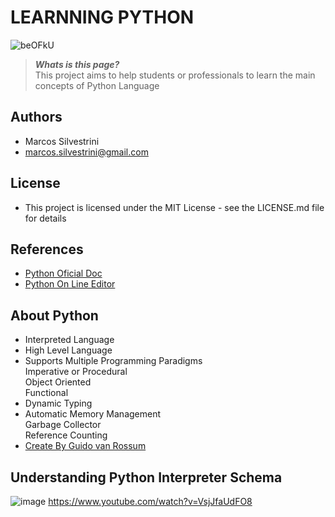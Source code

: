 # LEARNNING PYTHON

![beOFkU](https://user-images.githubusercontent.com/62715900/171272317-07454ec5-265f-42e5-9c15-1bd6a9f18eba.jpg)

>***Whats is this page?***\
This project aims to help students or professionals to learn the main concepts of Python Language

## Authors

- Marcos Silvestrini
- marcos.silvestrini@gmail.com

## License

- This project is licensed under the MIT License - see the LICENSE.md file for details

## References

- [Python Oficial Doc](https://docs.python.org/3/)
- [Python On Line Editor](https://www.online-python.com/)

## About Python

- Interpreted Language
- High Level Language
- Supports Multiple Programming Paradigms\
Imperative or Procedural\
Object Oriented\
Functional
- Dynamic Typing
- Automatic Memory Management\
Garbage Collector\
Reference Counting
- [Create By Guido van Rossum](https://twitter.com/gvanrossum)










## Understanding Python Interpreter Schema

![image](https://user-images.githubusercontent.com/62715900/171276928-edf3d9ba-b686-4a42-b920-9b6387336b2f.png)
<https://www.youtube.com/watch?v=VsjJfaUdFO8>

